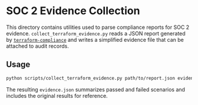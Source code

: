 # SOC 2 Evidence Collection

This directory contains utilities used to parse compliance reports for SOC 2 evidence. `collect_terraform_evidence.py` reads a JSON report generated by [`terraform-compliance`](https://terraform-compliance.com) and writes a simplified evidence file that can be attached to audit records.

## Usage

```bash
python scripts/collect_terraform_evidence.py path/to/report.json evidence.json
```

The resulting `evidence.json` summarizes passed and failed scenarios and includes the original results for reference.
